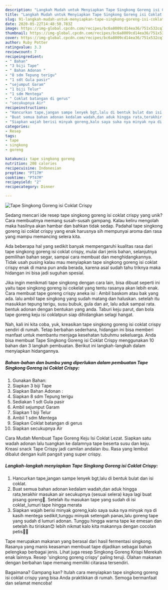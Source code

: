 ```yaml
---
description: "Langkah Mudah untuk Menyiapkan Tape Singkong Goreng isi Coklat Crispy, Bikin Ngiler"
title: "Langkah Mudah untuk Menyiapkan Tape Singkong Goreng isi Coklat Crispy, Bikin Ngiler"
slug: 91-langkah-mudah-untuk-menyiapkan-tape-singkong-goreng-isi-coklat-crispy-bikin-ngiler
date: 2020-05-22T14:48:50.783Z
image: https://img-global.cpcdn.com/recipes/bc6a8009cd14ea36/751x532cq70/tape-singkong-goreng-isi-coklat-crispy-foto-resep-utama.jpg
thumbnail: https://img-global.cpcdn.com/recipes/bc6a8009cd14ea36/751x532cq70/tape-singkong-goreng-isi-coklat-crispy-foto-resep-utama.jpg
cover: https://img-global.cpcdn.com/recipes/bc6a8009cd14ea36/751x532cq70/tape-singkong-goreng-isi-coklat-crispy-foto-resep-utama.jpg
author: Ruby Potter
ratingvalue: 3.3
reviewcount: 7
recipeingredient:
- " Bahan"
- "3 biji Tape"
- " Bahan Adonan "
- "8 sdm Tepung terigu"
- "1 sdt Gula pasir"
- "sejumput Garam"
- "1 biji Telur"
- "1 sdm Mentega"
- " Coklat batangan di gerus"
- "secukupnya Air"
recipeinstructions:
- "Hancurkan tape,jangan sampe lenyek bgt,lalu di bentuk bulat dan isi coklat."
- "Buat semua bahan adonan kedalam wadah,dan aduk hingga rata,terakhir masukan air secukupnya (sesuai selera) kaya lagi buat pisang goreng🤭. Setelah itu masukan tape yang sudah di isi coklat,,lumuri tape hingga merata"
- "Siapkan wajah berisi minyak goreng,kalo saya suka nya minyak nya di kasih mentega sedikit,tunggu minyak setengah panas,lalu goreng tape yang sudah d lumuri adonan. Tunggu hingga warna tape ke emesan dan setelah itu tiriskan😊 lebih nikmat kalo kita makannya dengan cocolan petis🤤🤤"
categories:
- Resep
tags:
- tape
- singkong
- goreng

katakunci: tape singkong goreng 
nutrition: 208 calories
recipecuisine: Indonesian
preptime: "PT17M"
cooktime: "PT47M"
recipeyield: "2"
recipecategory: Dinner

---
```



![Tape Singkong Goreng isi Coklat Crispy](https://img-global.cpcdn.com/recipes/bc6a8009cd14ea36/751x532cq70/tape-singkong-goreng-isi-coklat-crispy-foto-resep-utama.jpg)

Sedang mencari ide resep tape singkong goreng isi coklat crispy yang unik? Cara membuatnya memang susah-susah gampang. Kalau keliru mengolah maka hasilnya akan hambar dan bahkan tidak sedap. Padahal tape singkong goreng isi coklat crispy yang enak harusnya sih mempunyai aroma dan rasa yang mampu memancing selera kita.

Ada beberapa hal yang sedikit banyak mempengaruhi kualitas rasa dari tape singkong goreng isi coklat crispy, mulai dari jenis bahan, selanjutnya pemilihan bahan segar, sampai cara membuat dan menghidangkannya. Tidak usah pusing kalau mau menyiapkan tape singkong goreng isi coklat crispy enak di mana pun anda berada, karena asal sudah tahu triknya maka hidangan ini bisa jadi suguhan spesial.

Jika ingin menikmati tape singkong dengan cara lain, bisa dibuat seperti ini yaitu tape singkong goreng isi cokelat yang tentu rasanya akan lebih enak. Cara membuat tape goreng crispy aneka isi : Ambil baskom atau bak yang ada. lalu ambil tape singkong yang sudah matang dan haluskan. setelah itu masukkan tepung terigu, susu bubuk, gula dan air, lalu aduk sampai rata. bentuk adonan dengan bentukan yang anda. Taburi keju parut, dan bola tape goreng keju isi coklatpun siap dihidangkan selagi hangat.


Nah, kali ini kita coba, yuk, kreasikan tape singkong goreng isi coklat crispy sendiri di rumah. Tetap berbahan sederhana, hidangan ini bisa memberi manfaat untuk membantu menjaga kesehatan tubuhmu sekeluarga. Anda bisa membuat Tape Singkong Goreng isi Coklat Crispy menggunakan 10 bahan dan 3 langkah pembuatan. Berikut ini langkah-langkah dalam menyiapkan hidangannya.

<!--inarticleads1-->

##### Bahan-bahan dan bumbu yang diperlukan dalam pembuatan Tape Singkong Goreng isi Coklat Crispy:

1. Gunakan  Bahan:
1. Siapkan 3 biji Tape
1. Siapkan  Bahan Adonan :
1. Siapkan 8 sdm Tepung terigu
1. Sediakan 1 sdt Gula pasir
1. Ambil sejumput Garam
1. Siapkan 1 biji Telur
1. Ambil 1 sdm Mentega
1. Siapkan  Coklat batangan di gerus
1. Siapkan secukupnya Air


Cara Mudah Membuat Tape Goreng Keju Isi Coklat Lezat. Siapkan satu wadah adonan lalu tuangkan ke dalamnya tape beserta susu dan keju. Kreasi snack Tape Crispy jadi camilan andalan ibu. Rasa yang lembut dibalut dengan kulit pangsit yang super crispy. 

<!--inarticleads2-->

##### Langkah-langkah menyiapkan Tape Singkong Goreng isi Coklat Crispy:

1. Hancurkan tape,jangan sampe lenyek bgt,lalu di bentuk bulat dan isi coklat.
1. Buat semua bahan adonan kedalam wadah,dan aduk hingga rata,terakhir masukan air secukupnya (sesuai selera) kaya lagi buat pisang goreng🤭. Setelah itu masukan tape yang sudah di isi coklat,,lumuri tape hingga merata
1. Siapkan wajah berisi minyak goreng,kalo saya suka nya minyak nya di kasih mentega sedikit,tunggu minyak setengah panas,lalu goreng tape yang sudah d lumuri adonan. Tunggu hingga warna tape ke emesan dan setelah itu tiriskan😊 lebih nikmat kalo kita makannya dengan cocolan petis🤤🤤


Tape merupakan makanan yang berasal dari hasil fermentasi singkong. Rasanya yang manis keasaman membuat tape dijadikan sebagai bahan pelengkap berbagai jenis. Lihat juga resep Singkong Goreng Krispi Merekah enak lainnya. Resep &#39;singkong goreng crispy&#39; paling teruji. Olahan makanan dengan berbahan tape memang memiliki citarasa tersendiri. 

Bagaimana? Gampang kan? Itulah cara menyiapkan tape singkong goreng isi coklat crispy yang bisa Anda praktikkan di rumah. Semoga bermanfaat dan selamat mencoba!
